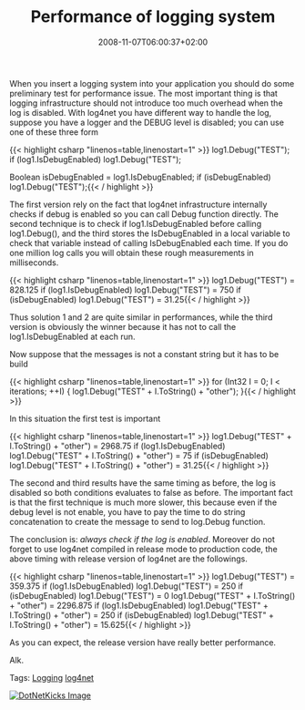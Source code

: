 ﻿---
title: "Performance of logging system"
description: ""
date: 2008-11-07T06:00:37+02:00
draft: false
tags: [NET framework,Tools and library]
categories: [NET framework,Tools and library]
---
When you insert a logging system into your application you should do some preliminary test for performance issue. The most important thing is that logging infrastructure should not introduce too much overhead when the log is disabled. With log4net you have different way to handle the log, suppose you have a logger and the DEBUG level is disabled; you can use one of these three form

{{< highlight csharp "linenos=table,linenostart=1" >}}
log1.Debug("TEST");
if (log1.IsDebugEnabled) log1.Debug("TEST");

Boolean isDebugEnabled = log1.IsDebugEnabled;
if (isDebugEnabled) log1.Debug("TEST");{{< / highlight >}}

<!-- Code inserted with Steve Dunn's Windows Live Writer Code Formatter Plugin.  http://dunnhq.com -->

The first version rely on the fact that log4net infrastructure internally checks if debug is enabled so you can call Debug function directly. The second technique is to check if log1.IsDebugEnabled before calling log1.Debug(), and the third stores the IsDebugEnabled in a local variable to check that variable instead of calling IsDebugEnabled each time. If you do one million log calls you will obtain these rough measurements in milliseconds.

{{< highlight csharp "linenos=table,linenostart=1" >}}
log1.Debug("TEST") = 828.125
if (log1.IsDebugEnabled) log1.Debug("TEST") = 750
if (isDebugEnabled)  log1.Debug("TEST") = 31.25{{< / highlight >}}

<!-- Code inserted with Steve Dunn's Windows Live Writer Code Formatter Plugin.  http://dunnhq.com -->

Thus solution 1 and 2 are quite similar in performances, while the third version is obviously the winner because it has not to call the log1.IsDebugEnabled at each run.

Now suppose that the messages is not a constant string but it has to be build

{{< highlight csharp "linenos=table,linenostart=1" >}}
for (Int32 I = 0; I < iterations; ++I)
{
    log1.Debug("TEST" + I.ToString() + "other");
}{{< / highlight >}}

<!-- Code inserted with Steve Dunn's Windows Live Writer Code Formatter Plugin.  http://dunnhq.com -->

In this situation the first test is important

{{< highlight csharp "linenos=table,linenostart=1" >}}
log1.Debug("TEST" + I.ToString() + "other") = 2968.75
if (log1.IsDebugEnabled) log1.Debug("TEST" + I.ToString() + "other") = 75
if (isDebugEnabled)  log1.Debug("TEST" + I.ToString() + "other") = 31.25{{< / highlight >}}

<!-- Code inserted with Steve Dunn's Windows Live Writer Code Formatter Plugin.  http://dunnhq.com -->

The second and third results have the same timing as before, the log is disabled so both conditions evaluates to false as before. The important fact is that the first technique is much more slower, this because even if the debug level is not enable, you have to pay the time to do string concatenation to create the message to send to log.Debug function.

The conclusion is: *always check if the log is enabled*. Moreover do not forget to use log4net compiled in release mode to production code, the above timing with release version of log4net are the followings.

{{< highlight csharp "linenos=table,linenostart=1" >}}
log1.Debug("TEST") = 359.375
if (log1.IsDebugEnabled) log1.Debug("TEST") = 250
if (isDebugEnabled)  log1.Debug("TEST") = 0
log1.Debug("TEST" + I.ToString() + "other") = 2296.875
if (log1.IsDebugEnabled) log1.Debug("TEST" + I.ToString() + "other") = 250
if (isDebugEnabled)  log1.Debug("TEST" + I.ToString() + "other") = 15.625{{< / highlight >}}

<!-- Code inserted with Steve Dunn's Windows Live Writer Code Formatter Plugin.  http://dunnhq.com -->

As you can expect, the release version have really better performance.

Alk.

Tags: [Logging](http://technorati.com/tag/Logging) [log4net](http://technorati.com/tag/log4net)

<script type="text/javascript">var dzone_url = 'http://www.codewrecks.com/blog/index.php/2008/11/07/performance-of-logging-system/';</script><script type="text/javascript">var dzone_title = 'Performance of logging system';</script><script type="text/javascript">var dzone_blurb = 'Performance of logging system';</script><script type="text/javascript">var dzone_style = '2';</script><script language="javascript" src="http://widgets.dzone.com/widgets/zoneit.js"></script> 

[![DotNetKicks Image](http://www.dotnetkicks.com/Services/Images/KickItImageGenerator.ashx?url=http://www.codewrecks.com/blog/index.php/2008/11/07/performance-of-logging-system/&amp;bgcolor=0080C0&amp;fgcolor=FFFFFF&amp;border=000000&amp;cbgcolor=D4E1ED&amp;cfgcolor=000000)](http://www.dotnetkicks.com/kick/?url=http://www.codewrecks.com/blog/index.php/2008/11/07/performance-of-logging-system/)
